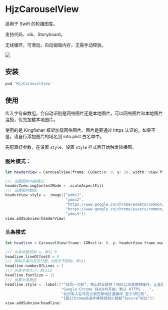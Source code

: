 # HjzCarouselView
适用于 Swift 的轮播图库。

支持代码、xib、Storyboard。

无线循环，可滑动。自动销毁内存，无需手动释放。

![](https://github.com/HjzCy/HjzCarouselView/blob/master/Screenshots/mov.gif)

## 安装

```ruby
pod 'HjzCarouselView'
```

## 使用

传入字符串数组，会自动识别是网络图片还是本地图片，可以网络图片和本地图片混搭，优先加载本地图片。

使用的是 Kingfisher 框架加载网络图片。图片是要通过 https 认证的，如果不是，请自行添加图片的域名到 info.plist 白名单中。

先配置好参数，在设置 `style`，设置 `style` 样式后开始触发轮播图。

### 图片模式：

```swift
let headerView = CarouselView(frame: CGRect(x: 0, y: 20, width: view.frame.width, height: 230))

/// 设置图片内容模式
headerView.imgContentMode = .scaleAspectFill
/// 设置图片数组
headerView.style = .image(["ydms1",
                           "ydms2",
                           "https://www.google.cn/chrome/assets/common/images/marquee/benefits-4.jpg",
                           "https://www.google.cn/chrome/assets/common/images/marquee/benefits-5-mobile.png",
                           "ydms3"])
view.addSubview(headerView)
```

### 头条模式

```swift
let headline = CarouselView(frame: CGRect(x: 0, y: headerView.frame.maxY + 40, width: view.frame.width, height: 44))

/// 头条标题初始 x，默认 0
headline.lineOffsetX = 5
/// 限制头条的显示行数，0表示不限制，默认1
headline.numberOfLines = 1
/// 头条字体大小，默认12
headline.fontSize = 12
/// 设置头条数组
headline.style = .label(["“迎风一刀斩”，常山药业跌停！网红公司高管神操作，让韭菜情何以堪",
                         "Google Chrome 将从9月开始，默认 HTTPS ...",
                         "北约军人在乌克兰顿巴斯地区遇爆炸 至少3死2伤",
                         "[图]Chrome将逐步移除绿色小锁和“Secure”标记"])
view.addSubview(headline)
```

